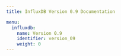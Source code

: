 ```yaml
---
title: InfluxDB Version 0.9 Documentation

menu:
  influxdb:
    name: Version 0.9
    identifier: version_09
    weight: 0
---
```

